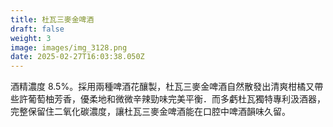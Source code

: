 ```yaml
---
title: 杜瓦三麥金啤酒
draft: false
weight: 3
image: images/img_3128.png
date: 2025-02-27T16:03:38.050Z
---
```

酒精濃度 8.5%。採用兩種啤酒花釀製，杜瓦三麥金啤酒自然散發出清爽柑橘又帶些許葡萄柚芳香，優柔地和微微辛辣勁味完美平衡．而多虧杜瓦獨特專利汲酒器，完整保留住二氧化碳濃度，讓杜瓦三麥金啤酒能在口腔中啤酒韻味久留。